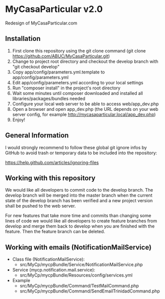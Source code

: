 MyCasaParticular v2.0
=====================

Redesign of MyCasaParticular.com

Installation
------------

1. First clone this repository using the git clone command (git clone https://github.com/ABUC/MyCasaParticular.git)
2. Change to project root directory and checkout the develop branch with "git checkout develop"
3. Copy app/config/parameters.yml.template to app/config/parameters.yml
4. Edit app/config/parameters.yml according to your local settings
5. Run "composer install" in the project's root directory
6. Wait some minutes until composer downloaded and installed all libraries/packages/bundles needed
7. Configure your local web server to be able to access web/app_dev.php
8. Open a browser and open app_dev.php (the URL depends on your web server config, for example http://mycasaparticular.local/app_dev.php)
9. Enjoy!

General Information
-------------------

I would strongly recommend to follow these global git ignore infos by GitHub to avoid trash or temporary data to be included into the repository:

https://help.github.com/articles/ignoring-files


Working with this repository
----------------------------

We would like all developers to commit code to the develop branch. The develop branch will be merged into the master branch when the current state of the develop branch has been verified and a new project version shall be pushed to the web server.

For new features that take more time and commits than changing some lines of code we would like all developers to create feature branches from develop and merge them back to develop when you are finished with the feature. Then the feature branch can be deleted.

Working with emails (NotificationMailService)
-----------------------------

* Class file (NotificationMailService):  
    * src/MyCp/mycpBundle/Service/NotificationMailService.php  
* Service (mycp.notification.mail.service):  
    * src/MyCp/mycpBundle/Resources/config/services.yml  
* Example  
    * src/MyCp/mycpBundle/Command/TestMailCommand.php
    * src/MyCp/mycpBundle/Command/SendEmailTrinidadCommand.php



